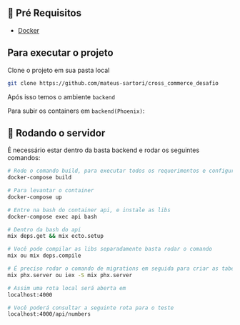 ## 🚦 Pré Requisitos

- [Docker](https://www.docker.com/products/docker-desktop)

## Para executar o projeto

Clone o projeto em sua pasta local

```bash
git clone https://github.com/mateus-sartori/cross_commerce_desafio
```

Após isso temos o ambiente `backend`

Para subir os containers em `backend(Phoenix)`:

## 🎲 Rodando o servidor

É necessário estar dentro da basta backend e rodar os seguintes comandos:

```bash
# Rode o comando build, para executar todos os requerimentos e configurações
docker-compose build
```

```bash
# Para levantar o container
docker-compose up
```

```bash
# Entre na bash do container api, e instale as libs
docker-compose exec api bash

# Dentro da bash do api
mix deps.get && mix ecto.setup

# Você pode compilar as libs separadamente basta rodar o comando
mix ou mix deps.compile 

# É preciso rodar o comando de migrations em seguida para criar as tabelas
mix phx.server ou iex -S mix phx.server

# Assim uma rota local será aberta em 
localhost:4000

# Você poderá consultar a seguinte rota para o teste
localhost:4000/api/numbers
```

